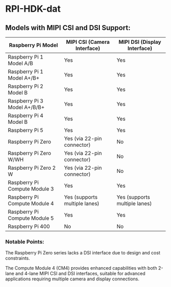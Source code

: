 
# RPI-HDK-dat

## Models with MIPI CSI and DSI Support:

| **Raspberry Pi Model**        | **MIPI CSI (Camera Interface)** | **MIPI DSI (Display Interface)** |
| ----------------------------- | ------------------------------- | -------------------------------- |
| Raspberry Pi 1 Model A/B      | Yes                             | Yes                              |
| Raspberry Pi 1 Model A+/B+    | Yes                             | Yes                              |
| Raspberry Pi 2 Model B        | Yes                             | Yes                              |
| Raspberry Pi 3 Model A+/B/B+  | Yes                             | Yes                              |
| Raspberry Pi 4 Model B        | Yes                             | Yes                              |
| Raspberry Pi 5                | Yes                             | Yes                              |
| Raspberry Pi Zero             | Yes (via 22-pin connector)      | No                               |
| Raspberry Pi Zero W/WH        | Yes (via 22-pin connector)      | No                               |
| Raspberry Pi Zero 2 W         | Yes (via 22-pin connector)      | No                               |
| Raspberry Pi Compute Module 3 | Yes                             | Yes                              |
| Raspberry Pi Compute Module 4 | Yes (supports multiple lanes)   | Yes (supports multiple lanes)    |
| Raspberry Pi Compute Module 5 | Yes                             | Yes                              |
| Raspberry Pi 400              | No                              | No                               |

### Notable Points:

The Raspberry Pi Zero series lacks a DSI interface due to design and cost constraints. 

The Compute Module 4 (CM4) provides enhanced capabilities with both 2-lane and 4-lane MIPI CSI and DSI interfaces, suitable for advanced applications requiring multiple camera and display connections. 

